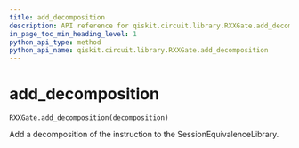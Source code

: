 ```yaml
---
title: add_decomposition
description: API reference for qiskit.circuit.library.RXXGate.add_decomposition
in_page_toc_min_heading_level: 1
python_api_type: method
python_api_name: qiskit.circuit.library.RXXGate.add_decomposition
---
```


# add\_decomposition

<span id="qiskit.circuit.library.RXXGate.add_decomposition" />

`RXXGate.add_decomposition(decomposition)`

Add a decomposition of the instruction to the SessionEquivalenceLibrary.

